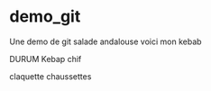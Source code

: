 # demo_git
Une demo de git salade andalouse voici mon kebab

DURUM Kebap chif

claquette chaussettes
